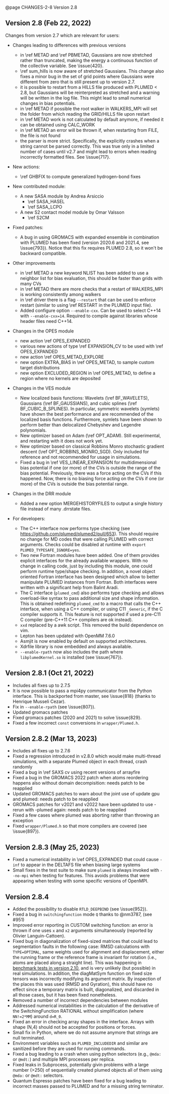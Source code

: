@page CHANGES-2-8 Version 2.8
  
## Version 2.8 (Feb 22, 2022)

Changes from version 2.7 which are relevant for users:

- Changes leading to differences with previous versions
  - in \ref METAD and \ref PBMETAD, Gaussians are now stretched rather than truncated, making the energy a continuous function
    of the collective variable. See \issue{420}.
  - \ref sum_hills is now aware of stretched Gaussians. This change also fixes a minor bug in the set of grid points
    where Gaussians were different from zero that is still present up to version 2.7.
  - it is possible to restart from a HILLS file produced with PLUMED < 2.8, but Gaussians will be reinterpreted as stretched
    and a warning will be written in the log file. This might lead to small numerical changes in bias potentials.
  - in \ref METAD if possible the root walker in WALKERS_MPI will set the folder from which reading the GRID/HILLS file upon restart
  - in \ref METAD work is not calculated by default anymore, if needed it can be obtained using CALC_WORK
  - in \ref METAD an error will be thrown if, when restarting from FILE, the file is not found
  - the parser is more strict. Specifically, the explicitly crashes when a string cannot be parsed correctly.
    This was true only in a limited number of cases until v2.7 and might lead to errors when reading incorrectly
    formatted files. See \issue{717}.

- New actions:
  - \ref GHBFIX to compute generalized hydrogen-bond fixes

- New contributed module:
  - A new SASA module by Andrea Arsiccio
     - \ref SASA_HASEL
     - \ref SASA_LCPO
  - A new S2 contact model module by Omar Valsson 
     - \ref S2CM

- Fixed patches:
  - A bug in using GROMACS with expanded ensemble in combination with PLUMED has been fixed (version 2020.6 and 2021.4, see \issue{793}).
    Notice that this fix requires PLUMED 2.8, so it won't be backward compatible.

- Other improvements
  - in \ref METAD a new keyword NLIST has been added to use a neighbor list for bias evaluation, this should be faster than grids with many CVs
  - in \ref METAD there are more checks that a restart of WALKERS_MPI is working consistently among walkers
  - in \ref driver there is a flag `--restart` that can be used to enforce restart (similar to using \ref RESTART in the PLUMED input file).
  - Added configure option `--enable-cxx`. Can be used to select C++14 with `--enable-cxx=14`. Required to compile against libraries
    whose header files need C++14.

- Changes in the OPES module
  - new action \ref OPES_EXPANDED
  - various new actions of type \ref EXPANSION_CV to be used with \ref OPES_EXPANDED
  - new action \ref OPES_METAD_EXPLORE
  - new option EXTRA_BIAS in \ref OPES_METAD, to sample custom target distributions
  - new option EXCLUDED_REGION in \ref OPES_METAD, to define a region where no kernels are deposited

- Changes in the VES module
  - New localized basis functions: Wavelets (\ref BF_WAVELETS), Gaussians (\ref BF_GAUSSIANS), and cubic splines (\ref BF_CUBIC_B_SPLINES). In particular, symmetric wavelets (symlets) have shown the best performance and are recommended of the localized basis functions. Furthermore, symlets have been shown to perform better than delocalized Chebyshev and Legendre polynomials.  
  - New optimizer based on Adam (\ref OPT_ADAM). Still experimental, and restarting with it does not work yet. 
  - New optimizer based on classical Robbins Monro stochastic gradient descent (\ref OPT_ROBBINS_MONRO_SGD). Only included for reference and not recommended for usage in simulations. 
  - Fixed a bug in \ref VES_LINEAR_EXPANSION for multidimensional bias potential if one (or more) of the CVs is outside the range of the bias potential. Previously, there was a force acting on the CVs if this happened. Now, there is no biasing force acting on the CVs if one (or more) of the CVs is outside the bias potential range. 

- Changes in the DRR module
  - Added a new option MERGEHISTORYFILES to output a single history file instead of many .drrstate files.

- For developers:
  - The C++ interface now performs type checking (see https://github.com/plumed/plumed2/pull/653).
    This should require no change for MD codes that were calling PLUMED with correct arguments.
    Checks could be disabled at runtime with `export PLUMED_TYPESAFE_IGNORE=yes`.
  - Two new Fortran modules have been added. One of them provides explicit interfaces for the already available wrappers.
    With no change in calling code, just by including this module, one could perform runtime type/shape checking.
    In addition, a novel object oriented Fortran interface has been designed which allow to better manipulate
    PLUMED instances from Fortran.
    Both interfaces were written with a significant help from Balint Aradi.
  - The C interface (`plumed_cmd`) also performs type checking and allows overload-like syntax to pass
    additional size and shape information. This is obtained redefining `plumed_cmd` to a macro that calls the C++ interface,
    when using a C++ compiler, or using C11 `_Generic`, if the C compiler supports it.
    This feature is not supported if used a pre-C11 C compiler (pre-C++11 C++ compilers are ok instead).
  - `xxd` replaced by a awk script. This removed the build dependence on vim.
  - Lepton has been updated with OpenMM 7.6.0
  - Asmjit is now enabled by default on supported architectures.
  - Xdrfile library is now embedded and always available.
  - `--enable-rpath` now also includes the path where `libplumedKernel.so` is installed (see \issue{767}).

## Version 2.8.1 (Oct 21, 2022)

- Includes all fixes up to 2.7.5
- It is now possible to pass a mpi4py communicator from the Python interface.
  This is backported from master, see \issue{818} (thanks to Henrique Musseli Cezar).
- Fix in `--enable-rpath` (see \issue{807}).
- Updated gromacs patches
- Fixed gromacs patches (2020 and 2021) to solve \issue{829}.
- Fixed a few incorrect `const` conversions in `wrapper/Plumed.h`.

## Version 2.8.2 (Mar 13, 2023)

- Includes all fixes up to 2.7.6
- Fixed a regression introduced in v2.8.0 which would make multi-thread simulations,
  with a separate Plumed object in each thread, crash randomly
- Fixed a bug in \ref SAXS cv using recent versions of arrayfire
- Fixed a bug in the GROMACS 2022 patch when atoms reordering happens also without domain decompisition: needs patch to be reapplied
- Updated GROMACS patches to warn about the joint use of update gpu and plumed: needs patch to be reapplied 
- GROMACS patches for v2021 and v2022 have been updated to use -rerun with -plumed again: needs patch to be reapplied
- Fixed a few cases where plumed was aborting rather than throwing an exception
- Fixed `wrapper/Plumed.h` so that more compilers are covered (see \issue{897}).

## Version 2.8.3 (May 25, 2023)

- Fixed a numerical instability in \ref OPES_EXPANDED that could cause `-inf` to appear in the DELTAFS file when biasing large systems
- Small fixes in the test suite to make sure `plumed` is always invoked with `--no-mpi` when testing for features. This avoids
  problems that were appearing when testing with some specific versions of OpenMPI.

## Version 2.8.4
- Added the possibility to disable `RTLD_DEEPBIND` (see \issue{952}).
- Fixed a bug in `switchingfunction` mode `Q` thanks to @nm3787, (see #951)
- Improved error reporting in CUSTOM switching function: an error is thrown if one uses `x` and `x2` arguments simultaneously (reported by Olivier Languin-Cattoen).
- Fixed bug in diagonalization of fixed-sized matrices that could lead to segmentation faults in the following case: RMSD calculations with `TYPE=OPTIMAL`, same weights used for alignment and displacement, either the running frame or the reference frame is invariant for rotation (i.e., atoms are placed along a straight line). This was happening in [benchmark tests in version 2.10](https://github.com/plumed/plumed2/pull/1033#issuecomment-1976380245), and is very unlikely (but possible) in real simulations. In addition, the diagMatSym function on fixed size tensors was incorrectly modifying its argument matrix. By inspection of the places this was used (RMSD and Gyration), this should have no effect since a temporary matrix is built, diagonalized, and discarded in all those cases, but it has been fixed nonetheless.
- Removed a number of incorrect dependencies between modules
- Addressed numerical instabilities in the calculation of the derivative of the SwitchingFunction RATIONAL without simplification (where `NN!=2*MM`) around `d=R_0`.
- Fixed an error in checking array shapes in the interface. Arrays with shape (N,4) should not be accepted for positions or forces.
- Small fix in Python, where we do not assume anymore that strings are null terminated.
- Environment variables such as `PLUMED_INCLUDEDIR` and similar are sanitized before they are used for running commands.
- Fixed a bug leading to a crash when using python selectors (e.g., `@mda:` or `@mdt:`) and multiple MPI processes per replica.
- Fixed leaks in Subprocess, potentially givin problems with a large number (>250) of sequentially created plumed objects all of them using `@mda:` or `@mdt:` selectors.
- Quantum Espresso patches have been fixed for a bug leading to incorrect masses passed to PLUMED and for a missing string terminator.

